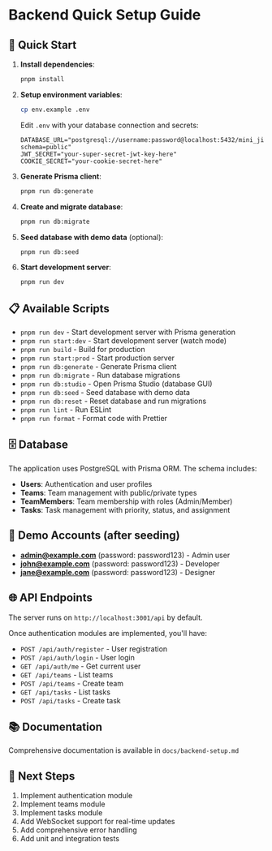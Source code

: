 # Backend Quick Setup Guide

## 🚀 Quick Start

1. **Install dependencies**:

   ```bash
   pnpm install
   ```

2. **Setup environment variables**:

   ```bash
   cp env.example .env
   ```

   Edit `.env` with your database connection and secrets:

   ```env
   DATABASE_URL="postgresql://username:password@localhost:5432/mini_jira_clone?schema=public"
   JWT_SECRET="your-super-secret-jwt-key-here"
   COOKIE_SECRET="your-cookie-secret-here"
   ```

3. **Generate Prisma client**:

   ```bash
   pnpm run db:generate
   ```

4. **Create and migrate database**:

   ```bash
   pnpm run db:migrate
   ```

5. **Seed database with demo data** (optional):

   ```bash
   pnpm run db:seed
   ```

6. **Start development server**:
   ```bash
   pnpm run dev
   ```

## 📋 Available Scripts

- `pnpm run dev` - Start development server with Prisma generation
- `pnpm run start:dev` - Start development server (watch mode)
- `pnpm run build` - Build for production
- `pnpm run start:prod` - Start production server
- `pnpm run db:generate` - Generate Prisma client
- `pnpm run db:migrate` - Run database migrations
- `pnpm run db:studio` - Open Prisma Studio (database GUI)
- `pnpm run db:seed` - Seed database with demo data
- `pnpm run db:reset` - Reset database and run migrations
- `pnpm run lint` - Run ESLint
- `pnpm run format` - Format code with Prettier

## 🗄️ Database

The application uses PostgreSQL with Prisma ORM. The schema includes:

- **Users**: Authentication and user profiles
- **Teams**: Team management with public/private types
- **TeamMembers**: Team membership with roles (Admin/Member)
- **Tasks**: Task management with priority, status, and assignment

## 🔐 Demo Accounts (after seeding)

- **admin@example.com** (password: password123) - Admin user
- **john@example.com** (password: password123) - Developer
- **jane@example.com** (password: password123) - Designer

## 🌐 API Endpoints

The server runs on `http://localhost:3001/api` by default.

Once authentication modules are implemented, you'll have:

- `POST /api/auth/register` - User registration
- `POST /api/auth/login` - User login
- `GET /api/auth/me` - Get current user
- `GET /api/teams` - List teams
- `POST /api/teams` - Create team
- `GET /api/tasks` - List tasks
- `POST /api/tasks` - Create task

## 📚 Documentation

Comprehensive documentation is available in `docs/backend-setup.md`

## 🔄 Next Steps

1. Implement authentication module
2. Implement teams module
3. Implement tasks module
4. Add WebSocket support for real-time updates
5. Add comprehensive error handling
6. Add unit and integration tests
